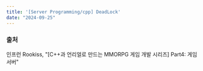 ```yaml
---
title: '[Server Programming/cpp] DeadLock'
date: "2024-09-25"
---
```


### 출처
인프런 Rookiss, "[C++과 언리얼로 만드는 MMORPG 게임 개발 시리즈] Part4: 게임 서버"